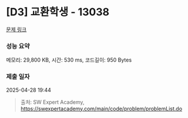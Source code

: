 # [D3] 교환학생 - 13038 

[문제 링크](https://swexpertacademy.com/main/code/problem/problemDetail.do?contestProbId=AXxNn6GaPW4DFASZ) 

### 성능 요약

메모리: 29,800 KB, 시간: 530 ms, 코드길이: 950 Bytes

### 제출 일자

2025-04-28 19:44



> 출처: SW Expert Academy, https://swexpertacademy.com/main/code/problem/problemList.do